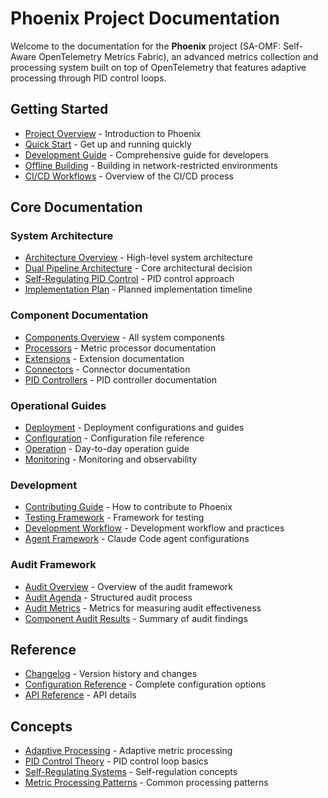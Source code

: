# Phoenix Project Documentation

Welcome to the documentation for the **Phoenix** project (SA-OMF: Self-Aware OpenTelemetry Metrics Fabric), an advanced metrics collection and processing system built on top of OpenTelemetry that features adaptive processing through PID control loops.

## Getting Started

- [Project Overview](../readme.md) - Introduction to Phoenix
- [Quick Start](./quickstarts/implementer.md) - Get up and running quickly
- [Development Guide](./development-guide.md) - Comprehensive guide for developers
- [Offline Building](./offline-build.md) - Building in network-restricted environments
- [CI/CD Workflows](./ci-cd.md) - Overview of the CI/CD process

## Core Documentation

### System Architecture

- [Architecture Overview](./architecture/README.md) - High-level system architecture
- [Dual Pipeline Architecture](./architecture/adr/001-dual-pipeline-architecture.md) - Core architectural decision
- [Self-Regulating PID Control](./architecture/adr/20250519-use-self-regulating-pid-control-for-adaptive-processing.md) - PID control approach
- [Implementation Plan](../implementation-plan.md) - Planned implementation timeline

### Component Documentation

- [Components Overview](./components/README.md) - All system components
- [Processors](./components/processors/README.md) - Metric processor documentation
- [Extensions](./components/extensions/README.md) - Extension documentation
- [Connectors](./components/connectors/README.md) - Connector documentation
- [PID Controllers](./components/pid/pid_integral_controls.md) - PID controller documentation

### Operational Guides

- [Deployment](./operations/deployment.md) - Deployment configurations and guides
- [Configuration](./configuration.md) - Configuration file reference
- [Operation](./operations/operation.md) - Day-to-day operation guide
- [Monitoring](./operations/monitoring.md) - Monitoring and observability

### Development

- [Contributing Guide](./contributing.md) - How to contribute to Phoenix
- [Testing Framework](./testing/validation-framework.md) - Framework for testing
- [Development Workflow](./development-guide.md) - Development workflow and practices
- [Agent Framework](./agents/README.md) - Claude Code agent configurations

### Audit Framework

- [Audit Overview](../audit/README.md) - Overview of the audit framework
- [Audit Agenda](../audit/AUDIT_AGENDA.md) - Structured audit process
- [Audit Metrics](../audit/AUDIT_METRICS.md) - Metrics for measuring audit effectiveness
- [Component Audit Results](../audit/summary.md) - Summary of audit findings

## Reference

- [Changelog](../CHANGELOG.md) - Version history and changes
- [Configuration Reference](./configuration-reference.md) - Complete configuration options
- [API Reference](./api-reference.md) - API details

## Concepts

- [Adaptive Processing](./concepts/adaptive-processing.md) - Adaptive metric processing
- [PID Control Theory](./concepts/pid-control.md) - PID control loop basics
- [Self-Regulating Systems](./concepts/self-regulating-systems.md) - Self-regulation concepts
- [Metric Processing Patterns](./concepts/metric-processing.md) - Common processing patterns
